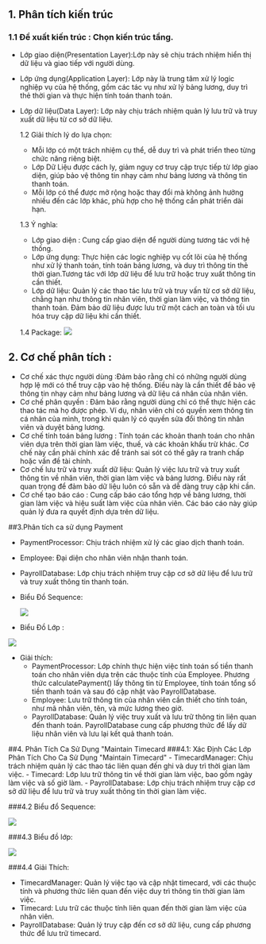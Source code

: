 
## 1. Phân tích kiến trúc
### 1.1 Đề xuất kiến trúc : Chọn kiến trúc tầng.

- Lớp giao diện(Presentation Layer):Lớp này sẽ chịu trách nhiệm hiển thị dữ liệu và giao tiếp với người dùng.
- Lớp ứng dụng(Application Layer): Lớp này là trung tâm xử lý logic nghiệp vụ của hệ thống, gồm các tác vụ như xử lý bảng lương, duy trì thẻ thời gian và thực hiện tính toán thanh toán.
- Lớp dữ liệu(Data Layer): Lớp này chịu trách nhiệm quản lý lưu trữ và truy xuất dữ liệu từ cơ sở dữ liệu.
  
  1.2 Giải thích lý do lựa chọn:
  
  - Mỗi lớp có một trách nhiệm cụ thể, dễ duy trì và phát triển theo từng chức năng riêng biệt.
  - Lớp Dữ Liệu được cách ly, giảm nguy cơ truy cập trực tiếp từ lớp giao diện, giúp bảo vệ thông tin nhạy cảm như bảng lương và thông tin thanh toán.
  - Mỗi lớp có thể được mở rộng hoặc thay đổi mà không ảnh hưởng nhiều đến các lớp khác, phù hợp cho hệ thống cần phát triển dài hạn.
    
  1.3 Ý nghĩa:
  
    - Lớp giao diện : Cung cấp giao diện để người dùng tương tác với hệ thống.
    - Lớp ứng dụng: Thực hiện các logic nghiệp vụ cốt lõi của hệ thống như xử lý thanh toán, tính toán bảng lương, và duy trì thông tin thẻ thời gian.Tương tác với         lớp dữ liệu để lưu trữ hoặc truy xuất thông tin cần thiết.
    - Lớp dữ liệu: Quản lý các thao tác lưu trữ và truy vấn từ cơ sở dữ liệu, chẳng hạn như thông tin nhân viên, thời gian làm việc, và thông tin thanh toán.
      Đảm bảo dữ liệu được lưu trữ một cách an toàn và tối ưu hóa truy cập dữ liệu khi cần thiết.
      
  1.4 Package:
      ![](https://www.planttext.com/api/plantuml/png/T9112i9034NtEKNelbUG5dGXk2XuWZYDCdGwCoHZeOWdS-6Hl8BEncgjMUQ___F9utQlD96aS-z0E-jHWZ929DFHYR5eX9LzecI3nnsDB0LU05zZ7AdYfeykZCnRdrYEPFX3gzlU-acumXHRn-Yi-PlQq2Z1kJtBO6VEDILQikJzWJJ3FvsmB5UpJ8JlTWi8p1oPU5-1YdsRd_O4003__mC0)
  
## 2. Cơ chế phân tích :
  - Cơ chế xác thực người dùng :Đảm bảo rằng chỉ có những người dùng hợp lệ mới có thể truy cập vào hệ thống. Điều này là cần thiết để bảo vệ thông tin nhạy cảm như bảng lương và dữ liệu cá nhân của nhân viên.
  - Cơ chế phân quyền : Đảm bảo rằng người dùng chỉ có thể thực hiện các thao tác mà họ được phép. Ví dụ, nhân viên chỉ có quyền xem thông tin cá nhân của mình, trong khi quản lý có quyền sửa đổi thông tin nhân viên và duyệt bảng lương.
  - Cơ chế tính toán bảng lương : Tính toán các khoản thanh toán cho nhân viên dựa trên thời gian làm việc, thuế, và các khoản khấu trừ khác. Cơ chế này cần phải chính xác để tránh sai sót có thể gây ra tranh chấp hoặc vấn đề tài chính.
  - Cơ chế lưu trữ và truy xuất dữ liệu:  Quản lý việc lưu trữ và truy xuất thông tin về nhân viên, thời gian làm việc và bảng lương. Điều này rất quan trọng để đảm bảo dữ liệu luôn có sẵn và dễ dàng truy cập khi cần.
  - Cơ chế tạo báo cáo : Cung cấp báo cáo tổng hợp về bảng lương, thời gian làm việc và hiệu suất làm việc của nhân viên. Các báo cáo này giúp quản lý đưa ra quyết định dựa trên dữ liệu.
    
##3.Phân tích ca sử dụng Payment
  - PaymentProcessor: Chịu trách nhiệm xử lý các giao dịch thanh toán.
  - Employee: Đại diện cho nhân viên nhận thanh toán.
  - PayrollDatabase: Lớp chịu trách nhiệm truy cập cơ sở dữ liệu để lưu trữ và truy xuất thông tin thanh toán.
    
  - Biểu Đồ Sequence:

    ![](https://www.planttext.com/api/plantuml/png/Z9513e9034NtFSLSW0kmC2JemXtn1XLACd5cYfrYmjbSU2Il82H0pA3HTVzx_oTztXz5L1JjlODuiS48HpA0jRAOW-yS3qJGZGbRsmw3cWe7Jq4huPfYP4cFmixjKV6CaG0MXSbs6p8t9xhs55Sdf8cPUbTEa8gb6wtpp36q34dEP5yQjPUmHN_NbaAej2X7KStI_DbQScYj-0zmqZlIoxHyJSyqgkK01OLcUjOB003__mC0)
    
  -  Biểu Đồ Lớp :
    
![](https://www.planttext.com/api/plantuml/png/R94zRiCm38LtdKAZ0pGNy11aI8TiGNi2HcO3enBfadG0e-Z9ClH8lKATI7QR7srwfDxtIFsSljTg8DQdwFIz9I-iw5s8eEftC2Gasma7L6NndywVJvVrRLFxLvEM3baUZQpNQwtBRujJ1ObxijflCBG9ufF7r4KU4F-y5kxB5VvpAKxS--Qi4oIyYG8HP9WvMHJyw55jol8FD4h2CMx0O0ywym8JOR2MANjVCmJ72nvnIhcbDwuUp5FFSnHNGJ0iALumi3HLsMWzhVoIxMxzo-NgDkhZfXcuHchEN_iB003__mC0)

- Giải thích:
  - PaymentProcessor: Lớp chính thực hiện việc tính toán số tiền thanh toán cho nhân viên dựa trên các thuộc tính của Employee. Phương thức calculatePayment() lấy thông tin từ Employee, tính toán tổng số tiền thanh toán và sau đó cập nhật vào PayrollDatabase.
  - Employee: Lưu trữ thông tin của nhân viên cần thiết cho tính toán, như mã nhân viên, tên, và mức lương theo giờ.
  -  PayrollDatabase: Quản lý việc truy xuất và lưu trữ thông tin liên quan đến thanh toán. PayrollDatabase cung cấp phương thức để lấy dữ liệu nhân viên và lưu lại kết quả thanh toán.
 
##4. Phân Tích Ca Sử Dụng "Maintain Timecard
###4.1: Xác Định Các Lớp Phân Tích Cho Ca Sử Dụng "Maintain Timecard"
    - TimecardManager: Chịu trách nhiệm quản lý các thao tác liên quan đến ghi và duy trì thời gian làm việc.
    - Timecard: Lớp lưu trữ thông tin về thời gian làm việc, bao gồm ngày làm việc và số giờ làm.
    - PayrollDatabase: Lớp chịu trách nhiệm truy cập cơ sở dữ liệu để lưu trữ và truy xuất thông tin thời gian làm việc.
    
###4.2 Biểu đổ Sequence:

![](https://www.planttext.com/api/plantuml/png/R51B2i903DtFANA1uhuBAUXM4DG3n4wKmVcHIGNFvi8ZUGMdCjQskah8-vBd_T4aGPREMPKknWE7HA1YFfdMHFG2U-EeHTORz7Wc_ejDZbkySR1sZO97JAJKp06gvI2iOSM4Gej3r7by3JzBJvuPrh33wuWwWw4Q-PV871FyoR1xItyBJHeDqQLJaQAOu5L3NlVFUW400F__0m00)

###4.3 Biểu đồ lớp:

![](https://www.planttext.com/api/plantuml/png/N95D2i8m48NtEKMM2lO2NOWBDou4GS7rc0mQcfyoIOKYdio5H_8AferDRGC9cPUPDr-Ip-kzyG4eD4OpNodBoNbaGeFt_AGC2Y2v1mjN9FvWl1icXJjPycCWPQ-3h6o8SwXQt5n3lkHR5Cg0Nd490MCOroLxibcFmHnDhLsBE7SVYrFScvyTLIXpYtGY26DMfbWcjQdblpfb--CvG4jEwzW8Bk1nm1BEMXH1EPkWfd0UxgDr-6tAVBVUVlwOHR7E2VcmLsS8R8DMTj_p1G00__y30000)

###4.4 Giải Thích:
  - TimecardManager: Quản lý việc tạo và cập nhật timecard, với các thuộc tính và phương thức liên quan đến việc duy trì thông tin thời gian làm việc.
  - Timecard: Lưu trữ các thuộc tính liên quan đến thời gian làm việc của nhân viên.
  - PayrollDatabase: Quản lý truy cập đến cơ sở dữ liệu, cung cấp phương thức để lưu trữ timecard.
